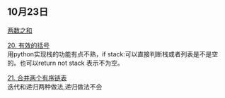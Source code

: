 ## 10月23日
[两数之和](https://leetcode-cn.com/problems/two-sum/)  

[20. 有效的括号](https://leetcode-cn.com/problems/valid-parentheses/)  
用python实现栈的功能有点不熟，if stack:可以直接判断栈或者列表是不是空的。也可以return not stack 表示不为空。  

[21. 合并两个有序链表](https://leetcode-cn.com/problems/merge-two-sorted-lists/)  
迭代和递归两种做法,递归做法不会
